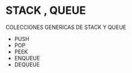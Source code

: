 # STACK<T> , QUEUE<T>
COLECCIONES GENERICAS DE STACK Y QUEUE
* PUSH
* POP
* PEEK
* ENQUEUE
* DEQUEUE
